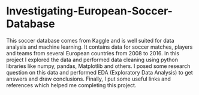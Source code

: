 # Investigating-European-Soccer-Database
This soccer database comes from Kaggle and is well suited for data analysis and machine learning. It contains data for soccer matches, players and teams from several European countries from 2008 to 2016. In this project I explored the data and performed data cleaning using python libraries like numpy, pandas, Matplotlib and others. I posed some research question on this data and performed EDA (Exploratory Data Analysis) to get answers and draw conclusions. Finally, I put some useful links and references which helped me completing this project.
